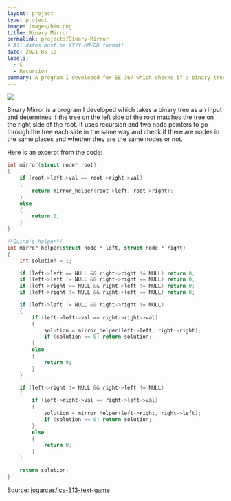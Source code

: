 ```yaml
---
layout: project
type: project
image: images/bin.png
title: Binary Mirror
permalink: projects/Binary-Mirror
# All dates must be YYYY-MM-DD format!
date: 2021-05-12
labels:
  - C
  - Recursion
summary: A program I developed for EE 367 which checks if a binary tree is a mirror of itself.
---
```


<img class="ui image" src="{{ site.baseurl }}/images/bin.png">

Binary Mirror is a program I developed which takes a binary tree as an input and determines if the tree on the left side of the root matches the tree on the right side of the root. It uses recursion and two node pointers to go through the tree each side in the same way and check if there are nodes in the same places and whether they are the same nodes or not.

Here is an excerpt from the code:

```c
int mirror(struct node* root)
{
    if (root->left->val == root->right->val)
    {
        return mirror_helper(root->left, root->right);
    }
    else
    {
        return 0;
    }
}

/*Quinn's helper*/
int mirror_helper(struct node * left, struct node * right)
{
    int solution = 1;

    if (left->left == NULL && right->right != NULL) return 0;
    if (left->left != NULL && right->right == NULL) return 0;
    if (left->right == NULL && right->left != NULL) return 0;
    if (left->right != NULL && right->left == NULL) return 0;

    if (left->left != NULL && right->right != NULL)
    {
        if (left->left->val == right->right->val)
        {
            solution = mirror_helper(left->left, right->right);
            if (solution == 0) return solution;
        }
        else 
        {
            return 0;
        }
    }

    if (left->right != NULL && right->left != NULL)
    {
        if (left->right->val == right->left->val)
        {
            solution = mirror_helper(left->right, right->left);
            if (solution == 0) return solution;
        }
        else
        {
            return 0;
        }
    }

    return solution;
}
```

Source: <a href="https://github.com/jogarces/ics-313-text-game"><i class="large github icon "></i>jogarces/ics-313-text-game</a>

